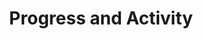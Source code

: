---
title: "Progress and Activity"
menu:
  docs:
    title: "Progress and Activity"
    weight: 20
    parent: "Components"
---